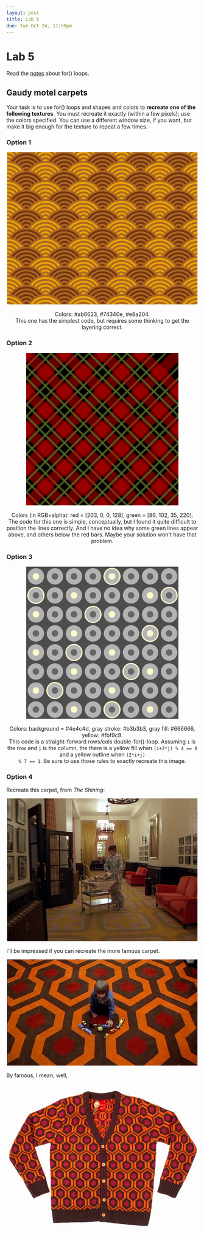 ```yaml
---
layout: post
title: Lab 5
due: Tue Oct 24, 11:59pm
---
```


# Lab 5

Read the [notes](/guides/2017-09-19-for-loops.html) about for() loops.

## Gaudy motel carpets

Your task is to use for() loops and shapes and colors to **recreate
one of the following textures**. You must recreate it exactly (within
a few pixels); use the colors specified. You can use a different
window size, if you want, but make it big enough for the texture to
repeat a few times.

### Option 1

<div style="text-align: center">
<img src="/images/texture-1.png" />

<p> Colors: #ab6623, #74340e, #e8a204.<br/>This one has the simplest
code, but requires some thinking to get the layering correct. </p>
</div>

### Option 2

<div style="text-align: center">
<img src="/images/texture-2.png" />

<p> Colors (in RGB+alpha): red = [203, 0, 0, 128], green =
[86, 102, 35, 220].<br/>The code for this one is simple, conceptually,
but I found it quite difficult to position the lines correctly. And I
have no idea why some green lines appear above, and others below the
red bars. Maybe your solution won't have that problem.</p>
</div>

### Option 3

<div style="text-align: center">
<img src="/images/texture-5.png" />

<p>Colors: background = #4e4c4d, gray stroke: #b3b3b3, gray fill:
#666666, yellow: #fbf9c9.<br/> This code is a straight-forward
rows/cols double-for()-loop.  Assuming <code>i</code> is the row and
<code>j</code> is the column, the there is a yellow fill when
<code>(i+2*j) % 4 == 0</code> and a yellow outline when <code>(2*i+j)
% 7 == 1</code>. Be sure to use those rules to exactly recreate this
image.  </p></div>

### Option 4

Recreate this carpet, from *The Shining*:

<div style="text-align: center">
<img src="/images/the-shining-carpet-2.jpg" />
</div>

I'll be impressed if you can recreate the more famous carpet.

<div style="text-align: center">
<img src="/images/the-shining-carpet.jpg" />
</div>

By famous, I mean, well,

<div style="text-align: center">
<img src="/images/shining-carpet-cardigan.jpg" />
</div>




